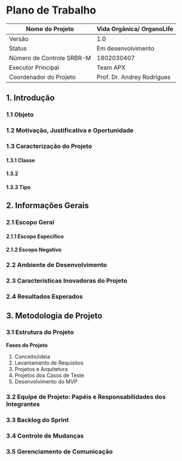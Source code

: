   # Plano de Trabalho

  | Nome do Projeto            | Vida Orgânica/ OrganoLife    |
  |----------------------------|----------------------------|
  | Versão                     | 1.0                       |
  | Status                     | Em desenvolvimento         |
  | Número de Controle SRBR-M  | 1802030407                |
  | Executor Principal         | Team APX                  |
  | Coordenador do Projeto     | Prof. Dr. Andrey Rodrigues|

  ## 1. Introdução

  ### 1.1 Objeto

  ### 1.2 Motivação, Justificativa e Oportunidade

  ### 1.3 Caracterização do Projeto
  #### 1.3.1 Classe
  #### 1.3.2 
  #### 1.3.3 Tipo

  ## 2. Informações Gerais

  ### 2.1 Escopo Geral
  #### 2.1.1 Escopo Específico
  #### 2.1.2 Escopo Negativo

  ### 2.2 Ambiente de Desenvolvimento

  ### 2.3 Características Inovadoras do Projeto

  ### 2.4 Resultados Esperados

  ## 3. Metodologia de Projeto

  ### 3.1 Estrutura do Projeto

  **Fases do Projeto**
  1. Conceito/ideia
  2. Levantamento de Requisitos
  3. Projetos e Arquitetura
  4. Projetos dos Casos de Teste
  5. Desenvolvimento do MVP

  ### 3.2 Equipe de Projeto: Papéis e Responsabilidades dos Integrantes

  ### 3.3 Backlog do Sprint

  ### 3.4 Controle de Mudanças 

  ### 3.5 Gerenciamento de Comunicação
